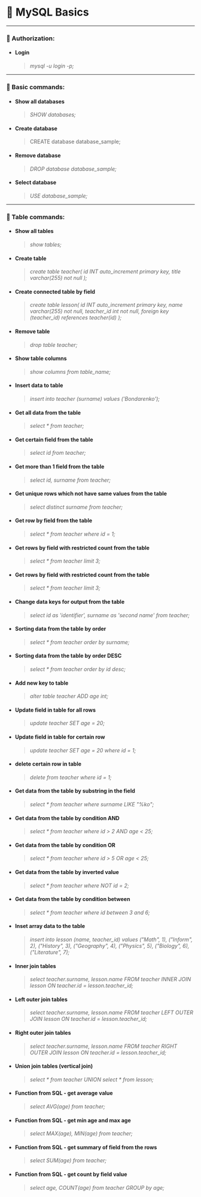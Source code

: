 # 💾 MySQL Basics

---

### 🔑 Authorization:

*   #### Login
    > *mysql -u login -p;*

>

---

### 🔑 Basic commands:

* #### Show all databases
  > *SHOW databases;*
  
* #### Create database
  > CREATE database database_sample;

* #### Remove database
  > *DROP database database_sample;*

* #### Select database
  > *USE database_sample;*

---

### 🔑 Table commands:

* #### Show all tables
  > *show tables;*

* #### Create table
  > *create table teacher(
  id INT auto_increment primary key, title varchar(255) not null
  );*

* #### Create connected table by field
  > *create table lesson(
  id INT auto_increment primary key, name varchar(255) not null, teacher_id int not null, foreign key (teacher_id) references teacher(id)
  );*

* #### Remove table
  > *drop table teacher;*

* #### Show table columns
  > *show columns from table_name;*

* #### Insert data to table
  > *insert into teacher (surname) values ('Bondarenko');*

* #### Get all data from the table
  > *select * from teacher;*

* #### Get certain field from the table
  > *select id from teacher;*

* #### Get more than 1 field from the table
  > *select id, surname from teacher;*

* #### Get unique rows which not have same values from the table
  > *select distinct surname from teacher;*

* #### Get row by field from the table
  > *select * from teacher where id = 1;*

* #### Get rows by field with restricted count from the table
  > *select * from teacher limit 3;*

* #### Get rows by field with restricted count from the table
  > *select * from teacher limit 3;*

* #### Change data keys for output  from the table
  > *select id as 'identifier', surname as 'second name' from teacher;*

* #### Sorting data from the table by order
  > *select * from teacher order by surname;*

* #### Sorting data from the table by order DESC
  > *select * from teacher order by id desc;*

* #### Add new key to table
  > *alter table teacher ADD age int;*

* #### Update field in table for all rows
  > *update teacher SET age = 20;*

* #### Update field in table for certain row
  > *update teacher SET age = 20 where id = 1;*

* #### delete certain row in table
  > *delete from teacher where id = 1;*

* #### Get data from the table by substring in the field
  > *select * from teacher where surname LIKE "%ko";*

* #### Get data from the table by condition AND
  > *select * from teacher where id > 2 AND age < 25;*

* #### Get data from the table by condition OR
  > *select * from teacher where id > 5 OR age < 25;*

* #### Get data from the table by inverted value
  > *select * from teacher where NOT id = 2;*

* #### Get data from the table by condition between
  > *select * from teacher where id between 3 and 6;*

* #### Inset array data to the table
  > *insert into lesson (name, teacher_id) values ("Math", 1), ("Inform", 2), ("History", 3), ("Geography", 4), ("Physics", 5), ("Biology", 6), ("Literature", 7);*

* #### Inner join tables
  > *select teacher.surname, lesson.name FROM teacher INNER JOIN lesson ON teacher.id = lesson.teacher_id;*
  > 

* #### Left outer join tables
  > *select teacher.surname, lesson.name FROM teacher LEFT OUTER JOIN lesson ON teacher.id = lesson.teacher_id;*
  > 

* #### Right outer join tables
  > *select teacher.surname, lesson.name FROM teacher RIGHT OUTER JOIN lesson ON teacher.id = lesson.teacher_id;*
  > 

* #### Union join tables (vertical join)
  > *select * from teacher UNION select * from lesson;*
  > 

* #### Function from SQL - get average value
  > *select AVG(age) from teacher;*
  > 

* #### Function from SQL - get min age and max age
  > *select MAX(age), MIN(age) from teacher;*
  > 

* #### Function from SQL - get summary of field from the rows
  > *select SUM(age) from teacher;*
  > 

* #### Function from SQL - get count by field value
  > *select age, COUNT(age) from teacher GROUP by age;*
  > 

  
  
